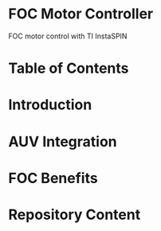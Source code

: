 # FOC Motor Controller
FOC motor control with TI InstaSPIN

# Table of Contents


# Introduction


# AUV Integration


# FOC Benefits


# Repository Content
